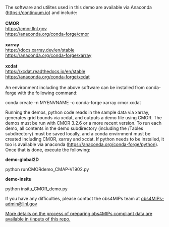 
The software and utilites used in this demo are available via Anaconda (https://continuum.io) and include: <br>
<br>
**CMOR** <br>
https://cmor.llnl.gov <br>
https://anaconda.org/conda-forge/cmor <br>
<br>
**xarray** <br>
https://docs.xarray.dev/en/stable <br>
https://anaconda.org/conda-forge/xarray <br> 
<br>
**xcdat** <br>
https://xcdat.readthedocs.io/en/stable <br>
https://anaconda.org/conda-forge/xcdat <br>
<br>
An environment including the above software can be installed from conda-forge with the following command:

conda create -n MYENVNAME -c conda-forge xarray cmor xcdat

Running the demos, python code reads in the sample data via xarray, generates grid bounds via xcdat, and outputs a demo file using CMOR.  The demos must be run with CMOR 3.2.6 or a more recent version.  To run each demo, all contents in the demo subdirectory (including the /Tables subdirectory) must be saved locally, and a conda envirnment must be created including CMOR, xarray and xcdat. If python needs to be installed, it too is available via anaconda (https://anaconda.org/conda-forge/python). Once that is done, execute the following: <br>

**demo-global2D**
    
python runCMORdemo_CMAP-V1902.py

**demo-insitu**

python insitu_CMOR_demo.py

If you have any difficulties, please contact the obs4MIPs team at obs4MIPs-admin@llnl.gov

[More details on the process of preparing obs4MIPs compliant data are available in /inputs of this repo.](https://github.com/PCMDI/obs4MIPs-cmor-tables/tree/master/inputs/README.md)




